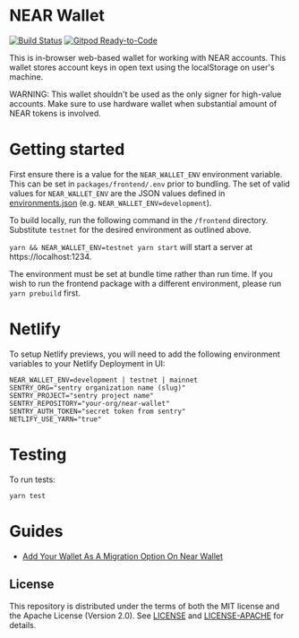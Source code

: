 # NEAR Wallet

[![Build Status](https://travis-ci.com/near/near-wallet.svg?branch=master)](https://travis-ci.com/near/near-wallet)
[![Gitpod Ready-to-Code](https://img.shields.io/badge/Gitpod-Ready--to--Code-blue?logo=gitpod)](https://gitpod.io/#https://github.com/stream-protocol/wallet) 

This is in-browser web-based wallet for working with NEAR accounts. This wallet stores account keys in open text using the localStorage on user's machine.

WARNING: This wallet shouldn't be used as the only signer for high-value accounts. Make sure to use hardware wallet when substantial amount of NEAR tokens is involved.

Getting started
===

First ensure there is a value for the `NEAR_WALLET_ENV` environment variable. This can be set in `packages/frontend/.env` prior to bundling.
The set of valid values for `NEAR_WALLET_ENV` are the JSON values defined in [environments.json](../../features/environments.json) (e.g. `NEAR_WALLET_ENV=development`).

To build locally, run the following command in the `/frontend` directory. Substitute `testnet` for the desired environment
as outlined above.

`yarn && NEAR_WALLET_ENV=testnet yarn start` will start a server at https://localhost:1234.

The environment must be set at bundle time rather than run time. If you wish to run the frontend package with a different
environment, please run `yarn prebuild` first.


Netlify
===
To setup Netlify previews, you will need to add the following environment variables to your Netlify Deployment in UI:
```
NEAR_WALLET_ENV=development | testnet | mainnet
SENTRY_ORG="sentry organization name (slug)"
SENTRY_PROJECT="sentry project name"
SENTRY_REPOSITORY="your-org/near-wallet"
SENTRY_AUTH_TOKEN="secret token from sentry"
NETLIFY_USE_YARN="true"
```

Testing
===

To run tests:

`yarn test`

Guides
===
-  [Add Your Wallet As A Migration Option On Near Wallet](https://hackmd.io/@0xrosh/add-wallet-migration-option)

## License
This repository is distributed under the terms of both the MIT license and the Apache License (Version 2.0).
See [LICENSE](LICENSE) and [LICENSE-APACHE](LICENSE-APACHE) for details.
